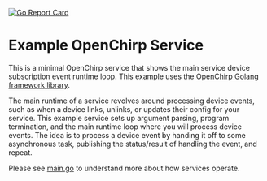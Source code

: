 [![Go Report Card](https://goreportcard.com/badge/github.com/openchirp/trigger-service)](https://goreportcard.com/report/github.com/openchirp/trigger-service)
# Example OpenChirp Service
This is a minimal OpenChirp service that shows the main service device subscription event runtime loop.
This example uses the [OpenChirp Golang framework library](https://github.com/OpenChirp/framework).

The main runtime of a service revolves around processing device events, such as when a device links, unlinks, or updates their config for your service. This example service sets up argument parsing, program termination, and the main runtime loop where you will process device events.
The idea is to process a device event by handing it off to some asynchronous task, publishing the status/result of handling the event, and repeat.

Please see [main.go](main.go) to understand more about how services operate.
